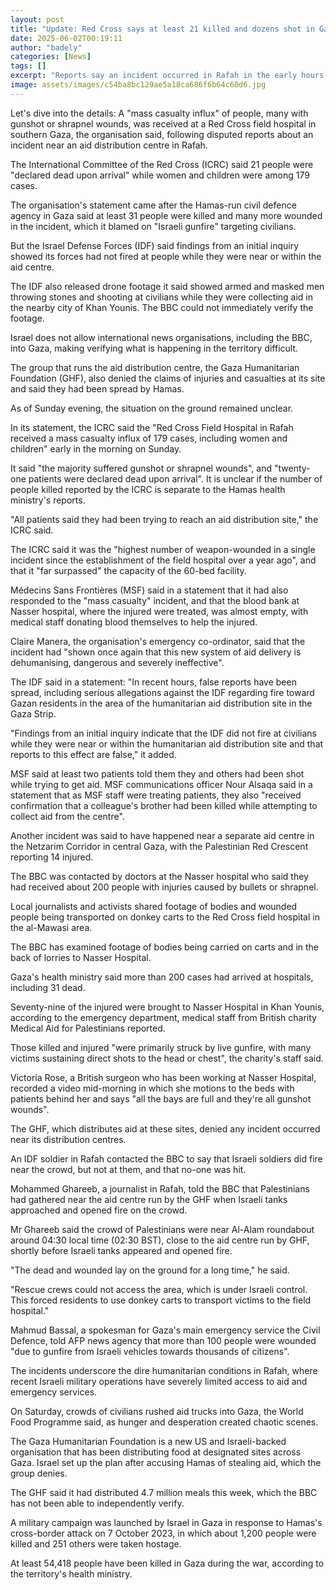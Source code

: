 ```yaml
---
layout: post
title: "Update: Red Cross says at least 21 killed and dozens shot in Gaza aid incident"
date: 2025-06-02T00:19:11
author: "badely"
categories: [News]
tags: []
excerpt: "Reports say an incident occurred in Rafah in the early hours of Sunday as people were queueing for aid."
image: assets/images/c54ba8bc129ae5a18ca686f6b64c60d6.jpg
---
```


Let's dive into the details: A "mass casualty influx" of people, many with gunshot or shrapnel wounds, was received at a Red Cross field hospital in southern Gaza, the organisation said, following disputed reports about an incident near an aid distribution centre in Rafah.

The International Committee of the Red Cross (ICRC) said 21 people were "declared dead upon arrival" while women and children were among 179 cases.

The organisation's statement came after the Hamas-run civil defence agency in Gaza said at least 31 people were killed and many more wounded in the incident, which it blamed on "Israeli gunfire" targeting civilians.

But the Israel Defense Forces (IDF) said findings from an initial inquiry showed its forces had not fired at people while they were near or within the aid centre.

The IDF also released drone footage it said showed armed and masked men throwing stones and shooting at civilians while they were collecting aid in the nearby city of Khan Younis. The BBC could not immediately verify the footage.

Israel does not allow international news organisations, including the BBC, into Gaza, making verifying what is happening in the territory difficult.

The group that runs the aid distribution centre, the Gaza Humanitarian Foundation (GHF), also denied the claims of injuries and casualties at its site and said they had been spread by Hamas.

As of Sunday evening, the situation on the ground remained unclear.

In its statement, the ICRC said the "Red Cross Field Hospital in Rafah received a mass casualty influx of 179 cases, including women and children" early in the morning on Sunday.

It said "the majority suffered gunshot or shrapnel wounds", and "twenty-one patients were declared dead upon arrival". It is unclear if the number of people killed reported by the ICRC is separate to the Hamas health ministry's reports.

"All patients said they had been trying to reach an aid distribution site," the ICRC said.

The ICRC said it was the "highest number of weapon-wounded in a single incident since the establishment of the field hospital over a year ago", and that it "far surpassed" the capacity of the 60-bed facility.

Médecins Sans Frontières (MSF) said in a statement that it had also responded to the "mass casualty" incident, and that the blood bank at Nasser hospital, where the injured were treated, was almost empty, with medical staff donating blood themselves to help the injured.  

Claire Manera, the organisation's emergency co-ordinator, said that the incident had "shown once again that this new system of aid delivery is dehumanising, dangerous and severely ineffective".

The IDF said in a statement: "In recent hours, false reports have been spread, including serious allegations against the IDF regarding fire toward Gazan residents in the area of the humanitarian aid distribution site in the Gaza Strip.

"Findings from an initial inquiry indicate that the IDF did not fire at civilians while they were near or within the humanitarian aid distribution site and that reports to this effect are false," it added.

MSF said at least two patients told them they and others had been shot while trying to get aid. MSF communications officer Nour Alsaqa said in a statement that as MSF staff were treating patients, they also "received confirmation that a colleague's brother had been killed while attempting to collect aid from the centre".

Another incident was said to have happened near a separate aid centre in the Netzarim Corridor in central Gaza, with the Palestinian Red Crescent reporting 14 injured.

The BBC was contacted by doctors at the Nasser hospital who said they had received about 200 people with injuries caused by bullets or shrapnel.

Local journalists and activists shared footage of bodies and wounded people being transported on donkey carts to the Red Cross field hospital in the al-Mawasi area.

The BBC has examined footage of bodies being carried on carts and in the back of lorries to Nasser Hospital.

Gaza's health ministry said more than 200 cases had arrived at hospitals, including 31 dead.

Seventy-nine of the injured were brought to Nasser Hospital in Khan Younis, according to the emergency department, medical staff from British charity Medical Aid for Palestinians reported.

⁠Those killed and injured "were primarily struck by live gunfire, with many victims sustaining direct shots to the head or chest", the charity's staff said.

Victoria Rose, a British surgeon who has been working at Nasser Hospital, recorded a video mid-morning in which she motions to the beds with patients behind her and says "all the bays are full and they're all gunshot wounds".

The GHF, which distributes aid at these sites, denied any incident occurred near its distribution centres.

An IDF soldier in Rafah contacted the BBC to say that Israeli soldiers did fire near the crowd, but not at them, and that no-one was hit.

Mohammed Ghareeb, a journalist in Rafah, told the BBC that Palestinians had gathered near the aid centre run by the GHF when Israeli tanks approached and opened fire on the crowd.

Mr Ghareeb said the crowd of Palestinians were near Al-Alam roundabout around 04:30 local time (02:30 BST), close to the aid centre run by GHF, shortly before Israeli tanks appeared and opened fire.

"The dead and wounded lay on the ground for a long time," he said.

"Rescue crews could not access the area, which is under Israeli control. This forced residents to use donkey carts to transport victims to the field hospital."

Mahmud Bassal, a spokesman for Gaza's main emergency service the Civil Defence, told AFP news agency that more than 100 people were wounded "due to gunfire from Israeli vehicles towards thousands of citizens".

The incidents underscore the dire humanitarian conditions in Rafah, where recent Israeli military operations have severely limited access to aid and emergency services.

On Saturday, crowds of civilians rushed aid trucks into Gaza, the World Food Programme said, as hunger and desperation created chaotic scenes.

The Gaza Humanitarian Foundation is a new US and Israeli-backed organisation that has been distributing food at designated sites across Gaza. Israel set up the plan after accusing Hamas of stealing aid, which the group denies.

The GHF said it had distributed 4.7 million meals this week, which the BBC has not been able to independently verify.

A military campaign was launched by Israel in Gaza in response to Hamas's cross-border attack on 7 October 2023, in which about 1,200 people were killed and 251 others were taken hostage.

At least 54,418 people have been killed in Gaza during the war, according to the territory's health ministry.

